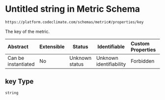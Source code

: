 # Untitled string in Metric Schema

```txt
https://platform.codeclimate.com/schemas/metric#/properties/key
```

The key of the metric.


| Abstract            | Extensible | Status         | Identifiable            | Custom Properties | Additional Properties | Access Restrictions | Defined In                                                                           |
| :------------------ | ---------- | -------------- | ----------------------- | :---------------- | --------------------- | ------------------- | ------------------------------------------------------------------------------------ |
| Can be instantiated | No         | Unknown status | Unknown identifiability | Forbidden         | Allowed               | none                | [Metric.schema.json\*](../../spec/schemas/Metric.schema.json "open original schema") |

## key Type

`string`
